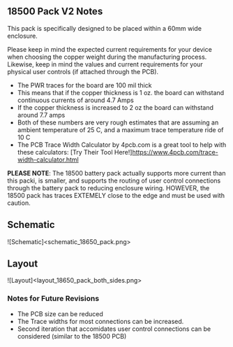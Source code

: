 ## 18500 Pack V2 Notes
This pack is specifically designed to be placed within a 60mm wide enclosure. 

Please keep in mind the expected current requirements for your device
when choosing the copper weight during the manufacturing process. Likewise,
keep in mind the values and current requirements for your physical user
controls (if attached through the PCB).
- The PWR traces for the board are 100 mil thick 
- This means that if the copper thickness is 1 oz. the board can withstand continuous currents of around 4.7 Amps 
- If the copper thickness is increased to 2 oz the board can withstand around 7.7 amps 
- Both of these numbers are very rough estimates that are assuming an ambient temperature of 25 C, and a maximum trace temperature ride of 10 C
- The PCB Trace Width Calculator by 4pcb.com is a great tool to help with these calculators: [Try Their Tool Here!]<https://www.4pcb.com/trace-width-calculator.html>

**PLEASE NOTE**: The 18500 battery pack actually supports more current than this packi, is smaller, and supports the routing of user control connections through the battery pack to reducing enclosure wiring. HOWEVER, the 18500 pack has traces EXTEMELY close to the edge and must be used with caution.

## Schematic
![Schematic]<schematic_18650_pack.png>
## Layout
![Layout]<layout_18650_pack_both_sides.png>

### Notes for Future Revisions
- The PCB size can be reduced
- The Trace widths for most connections can be increased.
- Second iteration that accomidates user control connections can be considered (similar to the 18500 PCB)

